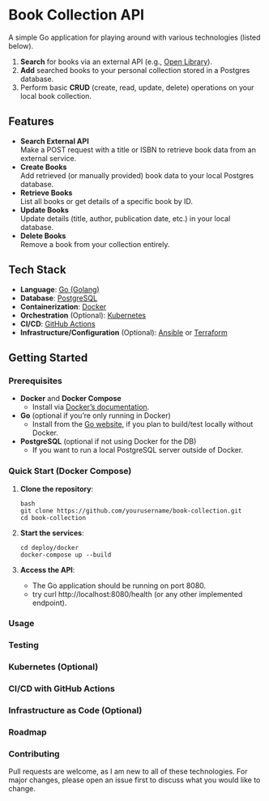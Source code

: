 # Book Collection API

A simple Go application for playing around with various technologies (listed below).

1. **Search** for books via an external API (e.g., [Open Library](https://openlibrary.org/developers/api)).
2. **Add** searched books to your personal collection stored in a Postgres database.
3. Perform basic **CRUD** (create, read, update, delete) operations on your local book collection.

## Features

- **Search External API**  
  Make a POST request with a title or ISBN to retrieve book data from an external service.  
- **Create Books**  
  Add retrieved (or manually provided) book data to your local Postgres database.  
- **Retrieve Books**  
  List all books or get details of a specific book by ID.  
- **Update Books**  
  Update details (title, author, publication date, etc.) in your local database.  
- **Delete Books**  
  Remove a book from your collection entirely.

## Tech Stack

- **Language**: [Go (Golang)](https://go.dev/)
- **Database**: [PostgreSQL](https://www.postgresql.org/)
- **Containerization**: [Docker](https://www.docker.com/)
- **Orchestration** (Optional): [Kubernetes](https://kubernetes.io/)
- **CI/CD**: [GitHub Actions](https://docs.github.com/en/actions)
- **Infrastructure/Configuration** (Optional): [Ansible](https://www.ansible.com/) or [Terraform](https://www.terraform.io/)

## Getting Started

### Prerequisites

- **Docker** and **Docker Compose**  
  - Install via [Docker’s documentation](https://docs.docker.com/get-docker/).
- **Go** (optional if you’re only running in Docker)  
  - Install from the [Go website](https://go.dev/dl/), if you plan to build/test locally without Docker.
- **PostgreSQL** (optional if not using Docker for the DB)  
  - If you want to run a local PostgreSQL server outside of Docker.

### Quick Start (Docker Compose)

1. **Clone the repository**:
   ```
   bash
   git clone https://github.com/yourusername/book-collection.git
   cd book-collection 
   ```

2. **Start the services**:
    ``` 
    cd deploy/docker
    docker-compose up --build 
    ```

3. **Access the API**:
    * The Go application should be running on port 8080.
    * try curl http://localhost:8080/health (or any other implemented endpoint).

### Usage

### Testing

### Kubernetes (Optional)

### CI/CD with GitHub Actions

### Infrastructure as Code (Optional)

### Roadmap

### Contributing
Pull requests are welcome, as I am new to all of these technologies. For major changes, please open an issue first to discuss what you would like to change.